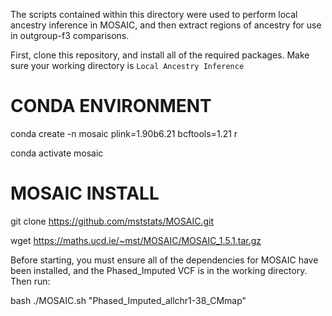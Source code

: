 The scripts contained within this directory were used to perform local ancestry inference in MOSAIC, and then extract regions of ancestry for use in outgroup-f3 comparisons.

First, clone this repository, and install all of the required packages. Make sure your working directory is `Local Ancestry Inference`

# CONDA ENVIRONMENT #
conda create -n mosaic plink=1.90b6.21 bcftools=1.21 r

conda activate mosaic

# MOSAIC INSTALL #
git clone https://github.com/mststats/MOSAIC.git

wget https://maths.ucd.ie/~mst/MOSAIC/MOSAIC_1.5.1.tar.gz

Before starting, you must ensure all of the dependencies for MOSAIC have been installed, and the Phased_Imputed VCF is in the working directory. Then run:

bash ./MOSAIC.sh "Phased_Imputed_allchr1-38_CMmap"
